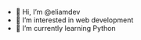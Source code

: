 - 👋 Hi, I’m @eliamdev
- 👀 I’m interested in web development
- 🌱 I’m currently learning Python

<!---
eliamdev/eliamdev is a ✨ special ✨ repository because its `README.md` (this file) appears on your GitHub profile.
You can click the Preview link to take a look at your changes.
--->
